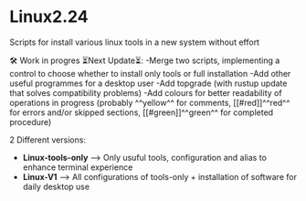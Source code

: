 # Linux2.24

Scripts for install various linux tools in a new system without effort

🛠️ Work in progres
⏳️Next Update⏳️:
-Merge two scripts, implementing a control to choose whether to install only tools or full installation
-Add other useful programmes for a desktop user
-Add topgrade (with rustup update that solves compatibility problems)
-Add colours for better readability of operations in progress (probably ^^yellow^^ for comments, [[#red]]^^red^^ for errors and/or skipped sections, [[#green]]^^green^^ for completed procedure)

2 Different versions:
- **Linux-tools-only** --> Only usuful tools, configuration and alias to enhance terminal experience
- **Linux-V1** --> All configurations of tools-only + installation of software for daily desktop use
